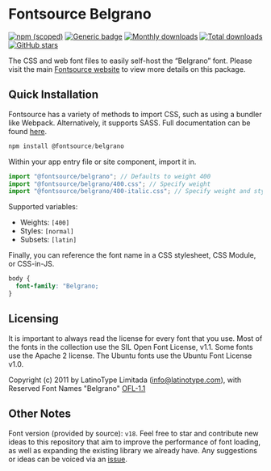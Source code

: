 # Fontsource Belgrano

[![npm (scoped)](https://img.shields.io/npm/v/@fontsource/belgrano?color=brightgreen)](https://www.npmjs.com/package/@fontsource/belgrano) [![Generic badge](https://img.shields.io/badge/fontsource-passing-brightgreen)](https://github.com/fontsource/fontsource) [![Monthly downloads](https://badgen.net/npm/dm/@fontsource/belgrano)](https://github.com/fontsource/fontsource) [![Total downloads](https://badgen.net/npm/dt/@fontsource/belgrano)](https://github.com/fontsource/fontsource) [![GitHub stars](https://img.shields.io/github/stars/fontsource/fontsource.svg?style=social&label=Star)](https://github.com/fontsource/fontsource/stargazers)

The CSS and web font files to easily self-host the “Belgrano” font. Please visit the main [Fontsource website](https://fontsource.org/fonts/belgrano) to view more details on this package.

## Quick Installation

Fontsource has a variety of methods to import CSS, such as using a bundler like Webpack. Alternatively, it supports SASS. Full documentation can be found [here](https://fontsource.org/docs/introduction).

```javascript
npm install @fontsource/belgrano
```

Within your app entry file or site component, import it in.

```javascript
import "@fontsource/belgrano"; // Defaults to weight 400
import "@fontsource/belgrano/400.css"; // Specify weight
import "@fontsource/belgrano/400-italic.css"; // Specify weight and style

```

Supported variables:
- Weights: `[400]`
- Styles: `[normal]`
- Subsets: `[latin]`

Finally, you can reference the font name in a CSS stylesheet, CSS Module, or CSS-in-JS.

```css
body {
  font-family: "Belgrano;
}
```

## Licensing
It is important to always read the license for every font that you use.
Most of the fonts in the collection use the SIL Open Font License, v1.1. Some fonts use the Apache 2 license. The Ubuntu fonts use the Ubuntu Font License v1.0.

Copyright (c) 2011 by LatinoType Limitada (info@latinotype.com),  with Reserved Font Names "Belgrano"
[OFL-1.1](http://scripts.sil.org/OFL)

## Other Notes
Font version (provided by source): `v18`.
Feel free to star and contribute new ideas to this repository that aim to improve the performance of font loading, as well as expanding the existing library we already have. Any suggestions or ideas can be voiced via an [issue](https://github.com/fontsource/fontsource/issues).
